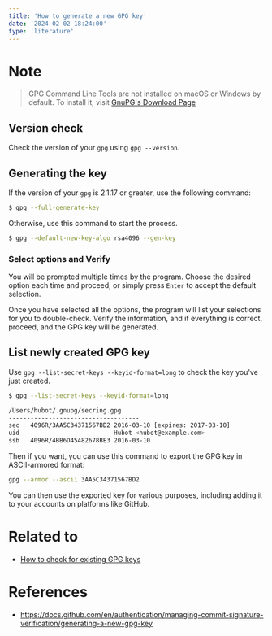 ```yaml
---
title: 'How to generate a new GPG key'
date: '2024-02-02 18:24:00'
type: 'literature'
---
```


# Note

> GPG Command Line Tools are not installed on macOS or Windows by default. To install it, visit [GnuPG's Download Page](https://www.gnupg.org/download/)

## Version check

Check the version of your `gpg` using `gpg --version`.

## Generating the key

If the version of your `gpg` is 2.1.17 or greater, use the following command:

```sh
$ gpg --full-generate-key
```

Otherwise, use this command to start the process.

```sh
$ gpg --default-new-key-algo rsa4096 --gen-key
```

### Select options and Verify

You will be prompted multiple times by the program. Choose the desired option each time and proceed, or simply press `Enter` to accept the default selection.

Once you have selected all the options, the program will list your selections for you to double-check. Verify the information, and if everything is correct, proceed, and the GPG key will be generated.

## List newly created GPG key

Use `gpg --list-secret-keys --keyid-format=long` to check the key you've just created.

```sh
$ gpg --list-secret-keys --keyid-format=long

/Users/hubot/.gnupg/secring.gpg
------------------------------------
sec   4096R/3AA5C34371567BD2 2016-03-10 [expires: 2017-03-10]
uid                          Hubot <hubot@example.com>
ssb   4096R/4BB6D45482678BE3 2016-03-10
```

Then if you want, you can use this command to export the GPG key in ASCII-armored format:

```sh
gpg --armor --ascii 3AA5C34371567BD2
```

You can then use the exported key for various purposes, including adding it to your accounts on platforms like GitHub.

# Related to

- [How to check for existing GPG keys](./2402021746)

# References

- https://docs.github.com/en/authentication/managing-commit-signature-verification/generating-a-new-gpg-key
